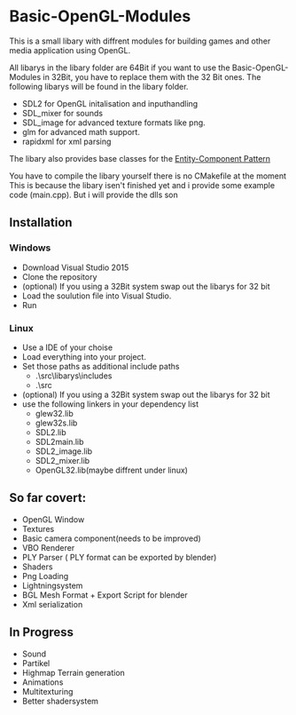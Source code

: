 # Basic-OpenGL-Modules

This is a small libary with diffrent modules for building games and other media application using OpenGL.

All libarys in the libary folder are 64Bit if you want to use the Basic-OpenGL-Modules in 32Bit, you have to replace them with the 32 Bit ones.
The following libarys will be found in the libary folder.

* SDL2 for OpenGL initalisation and inputhandling
* SDL_mixer for sounds
* SDL_image for advanced texture formats like png.
* glm for advanced math support.
* rapidxml for xml parsing

The libary also provides base classes for the 
[Entity-Component Pattern](http://gameprogrammingpatterns.com/component.html)

You have to compile the libary yourself there is no CMakefile at the moment
This is because the libary isen't finished yet and i provide some example code (main.cpp).
But i will provide the dlls son

## Installation

### Windows 
* Download Visual Studio 2015
* Clone the repository
* (optional) If you using a 32Bit system swap out the libarys for 32 bit
* Load the soulution file into Visual Studio.
* Run

### Linux 
* Use a IDE of your choise 
* Load everything into your project.
* Set those paths as additional include paths
  - .\src\libarys\includes
  - .\src
* (optional) If you using a 32Bit system swap out the libarys for 32 bit
* use the following linkers in your dependency list
  - glew32.lib
  - glew32s.lib
  - SDL2.lib
  - SDL2main.lib
  - SDL2_image.lib
  - SDL2_mixer.lib
  - OpenGL32.lib(maybe diffrent under linux)


## So far covert:
* OpenGL Window
* Textures
* Basic camera component(needs to be improved)
* VBO Renderer
* PLY Parser ( PLY format can be exported by blender)
* Shaders
* Png Loading
* Lightningsystem
* BGL Mesh Format + Export Script for blender
* Xml serialization

## In Progress
* Sound
* Partikel
* Highmap Terrain generation
* Animations
* Multitexturing
* Better shadersystem

